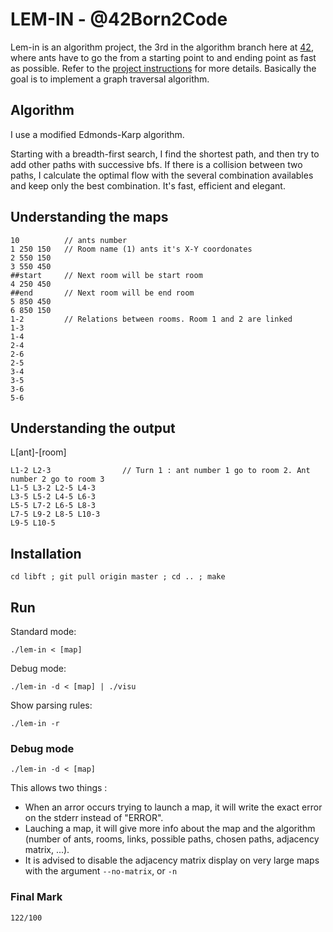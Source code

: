 # LEM-IN - @42Born2Code

Lem-in is an algorithm project, the 3rd in the algorithm branch here at [42][2], where ants have to go the from a starting point to and ending point as fast as possible. Refer to the [project instructions][1] for more details. Basically the goal is to implement a graph traversal algorithm.

## Algorithm

I use a modified Edmonds-Karp algorithm.

Starting with a breadth-first search, I find the shortest path, and then try to add other paths with successive bfs. If there is a collision between two paths, I calculate the optimal flow with the several combination availables and keep only the best combination. It's fast, efficient and elegant.

## Understanding the maps

```
10          // ants number
1 250 150   // Room name (1) ants it's X-Y coordonates
2 550 150
3 550 450
##start     // Next room will be start room
4 250 450
##end       // Next room will be end room
5 850 450
6 850 150
1-2         // Relations between rooms. Room 1 and 2 are linked
1-3
1-4
2-4
2-6
2-5
3-4
3-5
3-6
5-6
```

## Understanding the output

L[ant]-[room]
```
L1-2 L2-3                // Turn 1 : ant number 1 go to room 2. Ant number 2 go to room 3
L1-5 L3-2 L2-5 L4-3
L3-5 L5-2 L4-5 L6-3
L5-5 L7-2 L6-5 L8-3
L7-5 L9-2 L8-5 L10-3
L9-5 L10-5
```

## Installation

`cd libft ; git pull origin master ; cd .. ; make`

## Run

Standard mode: 

`./lem-in < [map]`

Debug mode:

`./lem-in -d < [map] | ./visu`

Show parsing rules:

`./lem-in -r`

### Debug mode

`./lem-in -d < [map]`

This allows two things : 
- When an arror occurs trying to launch a map, it will write the exact error on the stderr instead of "ERROR".
- Lauching a map, it will give more info about the map and the algorithm (number of ants, rooms, links, possible paths, chosen paths, adjacency matrix, ...).
- It is advised to disable the adjacency matrix display on very large maps with the argument `--no-matrix`, or `-n`

### Final Mark

`122/100`

[1]: https://github.com/jon-finkel/lem-in/blob/master/project_instructions/lem-in.en.pdf "Lem-in PDF"
[2]: http://42.fr "42 Paris"

